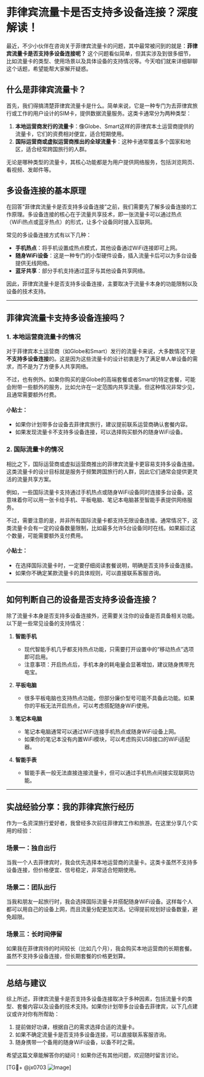 # 菲律宾流量卡是否支持多设备连接？深度解读！

最近，不少小伙伴在咨询关于菲律宾流量卡的问题，其中最常被问到的就是：**菲律宾流量卡是否支持多设备连接呢？** 这个问题看似简单，但其实涉及到很多细节，比如流量卡的类型、使用场景以及具体设备的支持情况等。今天咱们就来详细聊聊这个话题，希望能帮大家解开疑惑。

## 什么是菲律宾流量卡？

首先，我们得搞清楚菲律宾流量卡是什么。简单来说，它是一种专门为去菲律宾旅行或工作的用户设计的SIM卡，提供数据流量服务。这类卡通常分为两种类型：

1. **本地运营商发行的流量卡**：像Globe、Smart这样的菲律宾本土运营商提供的流量卡，它们的资费相对便宜，适合短期使用。
2. **国际运营商或虚拟运营商推出的全球流量卡**：这种卡通常覆盖多个国家和地区，适合经常跨国旅行的人群。

无论是哪种类型的流量卡，其核心功能都是为用户提供网络服务，包括浏览网页、看视频、发邮件等。

## 多设备连接的基本原理

在回答“菲律宾流量卡是否支持多设备连接”之前，我们需要先了解多设备连接的工作原理。多设备连接的核心在于流量共享技术，即一张流量卡可以通过热点（WiFi热点或蓝牙热点）的形式，让多个设备同时接入互联网。

常见的多设备连接方式有以下几种：
- **手机热点**：将手机设置成热点模式，其他设备通过WiFi连接即可上网。
- **随身WiFi设备**：这是一种专门的小型硬件设备，插入流量卡后可以为多台设备提供无线网络。
- **蓝牙共享**：部分手机支持通过蓝牙与其他设备共享网络。

因此，菲律宾流量卡是否支持多设备连接，主要取决于流量卡本身的功能限制以及设备的技术支持。

---

## 菲律宾流量卡支持多设备连接吗？

### 1. 本地运营商流量卡的情况

对于菲律宾本土运营商（如Globe和Smart）发行的流量卡来说，大多数情况下是**不支持多设备连接**的。这是因为这些流量卡的设计初衷是为了满足单人单设备的需求，而不是为了方便多人共享网络。

不过，也有例外。如果你购买的是Globe的高端套餐或者Smart的特定套餐，可能会附带一些额外的服务，比如允许在一定范围内共享流量。但这种情况非常少见，且通常需要额外付费。

#### 小贴士：
- 如果你计划带多台设备去菲律宾旅行，建议提前联系运营商确认套餐内容。
- 如果发现流量卡不支持多设备连接，可以选择购买额外的随身WiFi设备。

### 2. 国际流量卡的情况

相比之下，国际运营商或虚拟运营商推出的菲律宾流量卡更容易支持多设备连接。这类流量卡的设计目标就是服务于频繁跨国旅行的人群，因此它们通常会提供更灵活的流量共享方案。

例如，一些国际流量卡支持通过手机热点或随身WiFi设备同时连接多台设备。这意味着你可以用一张卡给手机、平板电脑、笔记本电脑甚至智能手表提供网络服务。

不过，需要注意的是，并非所有国际流量卡都支持无限设备连接。通常情况下，这类流量卡会有一定的设备数量限制，比如最多允许5台设备同时在线。如果超过这个数量，可能需要额外支付费用。

#### 小贴士：
- 在选择国际流量卡时，一定要仔细阅读套餐说明，明确是否支持多设备连接。
- 如果你不确定某款流量卡的具体规则，可以直接联系客服咨询。

---

## 如何判断自己的设备是否支持多设备连接？

除了流量卡本身是否支持多设备连接外，还需要关注你的设备是否具备相关功能。以下是一些常见设备的支持情况：

1. **智能手机**
   - 现代智能手机几乎都支持热点功能，只需要打开设置中的“移动热点”选项即可启用。
   - 注意事项：开启热点后，手机本身的耗电量会显著增加，建议随身携带充电宝。

2. **平板电脑**
   - 很多平板电脑也支持热点功能，但部分廉价型号可能不具备此功能。如果你的平板无法开启热点，可以考虑搭配随身WiFi使用。

3. **笔记本电脑**
   - 笔记本电脑通常可以通过WiFi连接手机热点或随身WiFi设备上网。
   - 如果你的笔记本没有内置WiFi模块，可以考虑购买USB接口的WiFi适配器。

4. **智能手表**
   - 智能手表一般无法直接连接流量卡，但可以通过手机热点间接实现联网功能。

---

## 实战经验分享：我的菲律宾旅行经历

作为一名资深旅行爱好者，我曾经多次前往菲律宾工作和旅游。在这里分享几个实用的经验：

### 场景一：独自出行
当我一个人去菲律宾时，我会优先选择本地运营商的流量卡。这类卡虽然不支持多设备连接，但价格便宜、信号稳定，非常适合短期使用。

### 场景二：团队出行
当我和朋友一起旅行时，我会选择国际流量卡并搭配随身WiFi设备。这样每个人都可以用自己的设备上网，而且流量分配更加灵活。记得提前规划好设备数量，避免超限。

### 场景三：长时间停留
如果我在菲律宾待的时间较长（比如几个月），我会购买本地运营商的长期套餐。虽然不支持多设备连接，但长期套餐的价格更划算。

---

## 总结与建议

综上所述，菲律宾流量卡是否支持多设备连接取决于多种因素，包括流量卡的类型、套餐内容以及设备的技术支持。如果你计划带多台设备去菲律宾，以下几点建议或许对你有所帮助：

1. 提前做好功课，根据自己的需求选择合适的流量卡。
2. 如果不确定流量卡是否支持多设备连接，可以直接联系客服咨询。
3. 随身携带一个备用的随身WiFi设备，以备不时之需。

希望这篇文章能解答你的疑问！如果你还有其他问题，欢迎随时留言讨论。

[TG💪+ @jx0703 ![Image](https://github.com/user-attachments/assets/dbca1d08-cadb-493c-b0ec-ad6f7a83f270)]